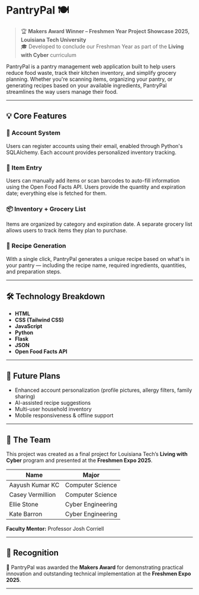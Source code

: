 # PantryPal 🍽️

> 🏆 **Makers Award Winner – Freshmen Year Project Showcase 2025, Louisiana Tech University**  
> 🎓 Developed to conclude our Freshman Year as part of the **Living with Cyber** curriculum

PantryPal is a pantry management web application built to help users reduce food waste, track their kitchen inventory, and simplify grocery planning. Whether you're scanning items, organizing your pantry, or generating recipes based on your available ingredients, PantryPal streamlines the way users manage their food.

---

## 💡 Core Features

### 🧾 Account System
Users can register accounts using their email, enabled through Python's SQLAlchemy. Each account provides personalized inventory tracking.

### 🍎 Item Entry
Users can manually add items or scan barcodes to auto-fill information using the Open Food Facts API. Users provide the quantity and expiration date; everything else is fetched for them.

### 📦 Inventory + Grocery List
Items are organized by category and expiration date. A separate grocery list allows users to track items they plan to purchase.

### 🍳 Recipe Generation
With a single click, PantryPal generates a unique recipe based on what's in your pantry — including the recipe name, required ingredients, quantities, and preparation steps.

---

## 🛠️ Technology Breakdown

- **HTML**
- **CSS (Tailwind CSS)**
- **JavaScript**
- **Python**
- **Flask**
- **JSON**
- **Open Food Facts API**

---

## 🧪 Future Plans

- Enhanced account personalization (profile pictures, allergy filters, family sharing)
- AI-assisted recipe suggestions
- Multi-user household inventory
- Mobile responsiveness & offline support

---

## 👥 The Team

This project was created as a final project for Louisiana Tech’s **Living with Cyber** program and presented at the **Freshmen Expo 2025**.

| Name                | Major                |
|---------------------|----------------------|
| Aayush Kumar KC     | Computer Science     |
| Casey Vermillion    | Computer Science     |
| Ellie Stone         | Cyber Engineering    |
| Kate Barron         | Cyber Engineering    |

**Faculty Mentor:** Professor Josh Corriell

---

## 🏅 Recognition

🥇 PantryPal was awarded the **Makers Award** for demonstrating practical innovation and outstanding technical implementation at the **Freshmen Expo 2025**.

---

